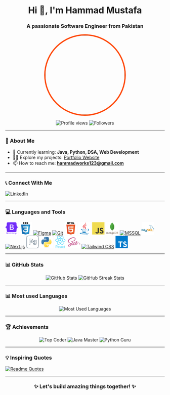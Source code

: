 <h1 align="center">Hi 👋, I'm Hammad Mustafa</h1>
<h3 align="center">A passionate Software Engineer from Pakistan</h3>

<p align="center">
  <img src="https://camo.githubusercontent.com/a615ccee1fede08a3322b260a6c9b09fa7c9d76bb410469650b284ebebcaef57/68747470733a2f2f692e70696e696d672e636f6d2f6f726967696e616c732f65382f66342f35332f65386634353334363961336563393765636433353464663436356437333931332e676966" width="250" height="250" style="border-radius:50%; border:4px solid #ff4500;" />
</p>

<p align="center"> 
  <img src="https://komarev.com/ghpvc/?username=hammadii123&label=Profile%20views&color=0e75b6&style=flat" alt="Profile views" />
  <img src="https://img.shields.io/github/followers/hammadii123?label=Followers" alt="Followers" />
</p>

---

### 🌟 About Me
- 🌱 Currently learning: **Java, Python, DSA, Web Development**  
- 👨‍💻 Explore my projects: [Portfolio Website](https://next-js-milestone-2-project-with-tailwind-css-final.vercel.app)  
- 📫 How to reach me: **hammadworks123@gmail.com**

---

### 📞 Connect With Me
<p align="left">
  <a href="https://linkedin.com/in/hammad-mustafa2" target="_blank">
    <img src="https://raw.githubusercontent.com/rahuldkjain/github-profile-readme-generator/master/src/images/icons/Social/linked-in-alt.svg" alt="LinkedIn" height="30" width="40" />
  </a>
</p>

---

### 💻 Languages and Tools
<p align="left">
  <a href="https://getbootstrap.com" target="_blank"><img src="https://raw.githubusercontent.com/devicons/devicon/master/icons/bootstrap/bootstrap-plain-wordmark.svg" alt="Bootstrap" width="40" height="40" /></a>
  <a href="https://www.w3schools.com/css/" target="_blank"><img src="https://raw.githubusercontent.com/devicons/devicon/master/icons/css3/css3-original-wordmark.svg" alt="CSS3" width="40" height="40" /></a>
  <a href="https://www.figma.com/" target="_blank"><img src="https://www.vectorlogo.zone/logos/figma/figma-icon.svg" alt="Figma" width="40" height="40" /></a>
  <a href="https://git-scm.com/" target="_blank"><img src="https://www.vectorlogo.zone/logos/git-scm/git-scm-icon.svg" alt="Git" width="40" height="40" /></a>
  <a href="https://www.w3.org/html/" target="_blank"><img src="https://raw.githubusercontent.com/devicons/devicon/master/icons/html5/html5-original-wordmark.svg" alt="HTML5" width="40" height="40" /></a>
  <a href="https://www.java.com" target="_blank"><img src="https://raw.githubusercontent.com/devicons/devicon/master/icons/java/java-original.svg" alt="Java" width="40" height="40" /></a>
  <a href="https://developer.mozilla.org/en-US/docs/Web/JavaScript" target="_blank"><img src="https://raw.githubusercontent.com/devicons/devicon/master/icons/javascript/javascript-original.svg" alt="JavaScript" width="40" height="40" /></a>
  <a href="https://www.mongodb.com/" target="_blank"><img src="https://raw.githubusercontent.com/devicons/devicon/master/icons/mongodb/mongodb-original-wordmark.svg" alt="MongoDB" width="40" height="40" /></a>
  <a href="https://www.microsoft.com/en-us/sql-server" target="_blank"><img src="https://www.svgrepo.com/show/303229/microsoft-sql-server-logo.svg" alt="MSSQL" width="40" height="40" /></a>
  <a href="https://www.mysql.com/" target="_blank"><img src="https://raw.githubusercontent.com/devicons/devicon/master/icons/mysql/mysql-original-wordmark.svg" alt="MySQL" width="40" height="40" /></a>
  <a href="https://nextjs.org/" target="_blank"><img src="https://cdn.worldvectorlogo.com/logos/nextjs-2.svg" alt="Next.js" width="40" height="40" /></a>
  <a href="https://www.photoshop.com/en" target="_blank"><img src="https://raw.githubusercontent.com/devicons/devicon/master/icons/photoshop/photoshop-line.svg" alt="Photoshop" width="40" height="40" /></a>
  <a href="https://www.python.org" target="_blank"><img src="https://raw.githubusercontent.com/devicons/devicon/master/icons/python/python-original.svg" alt="Python" width="40" height="40" /></a>
  <a href="https://reactjs.org/" target="_blank"><img src="https://raw.githubusercontent.com/devicons/devicon/master/icons/react/react-original-wordmark.svg" alt="React" width="40" height="40" /></a>
  <a href="https://sass-lang.com" target="_blank"><img src="https://raw.githubusercontent.com/devicons/devicon/master/icons/sass/sass-original.svg" alt="Sass" width="40" height="40" /></a>
  <a href="https://tailwindcss.com/" target="_blank"><img src="https://www.vectorlogo.zone/logos/tailwindcss/tailwindcss-icon.svg" alt="Tailwind CSS" width="40" height="40" /></a>
  <a href="https://www.typescriptlang.org/" target="_blank"><img src="https://raw.githubusercontent.com/devicons/devicon/master/icons/typescript/typescript-original.svg" alt="TypeScript" width="40" height="40" /></a>
</p>

---

### 📊 GitHub Stats
<p align="center">
  <img src="https://github-readme-stats.vercel.app/api?username=hammadii123&show_icons=true&theme=radical" alt="GitHub Stats" />
  <img src="https://github-readme-streak-stats.herokuapp.com/?user=hammadii123&theme=radical" alt="GitHub Streak Stats" />
</p>

---

### 📊 Most used Languages
<p align="center">
  <img src="https://github-readme-stats.vercel.app/api/top-langs/?username=hammadii123&layout=pie&langs_count=10&theme=radical" alt="Most Used Languages" />
</p>

---

### 🏆 Achievements
<p align="center">
  <img src="https://img.shields.io/badge/Top%20Coder-Top%201%25-brightgreen" alt="Top Coder" />
  <img src="https://img.shields.io/badge/Java%20Master-Top%2020%25-yellow" alt="Java Master" />
  <img src="https://img.shields.io/badge/Python%20Guru-Top%2010%25-blue" alt="Python Guru" />
</p>

---

### 💡 Inspiring Quotes
[![Readme Quotes](https://quotes-github-readme.vercel.app/api?type=horizontal&theme=dark)](https://github.com/piyushsuthar/github-readme-quotes)

---

<h3 align="center">✨ Let's build amazing things together! ✨</h3>
